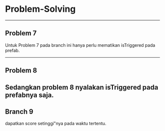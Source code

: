 # Problem-Solving
---
## Problem 7
Untuk Problem 7 pada branch ini hanya perlu mematikan isTriggered pada prefab. 
***
## Problem 8
Sedangkan problem 8 nyalakan isTriggered pada prefabnya saja.
---
## Branch 9
dapatkan score setinggi"nya pada waktu tertentu.
